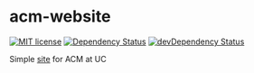# acm-website
[![MIT license](http://img.shields.io/badge/license-MIT-brightgreen.svg)](http://opensource.org/licenses/MIT)
[![Dependency Status](https://david-dm.org/acmatuc/acm-website.svg)](https://david-dm.org/acmatuc/acm-website)
[![devDependency Status](https://david-dm.org/acmatuc/acm-website/dev-status.svg)](https://david-dm.org/acmatuc/acm-website#info=devDependencies)

Simple [site](https://acmatuc.github.io/acm-website) for ACM at UC
